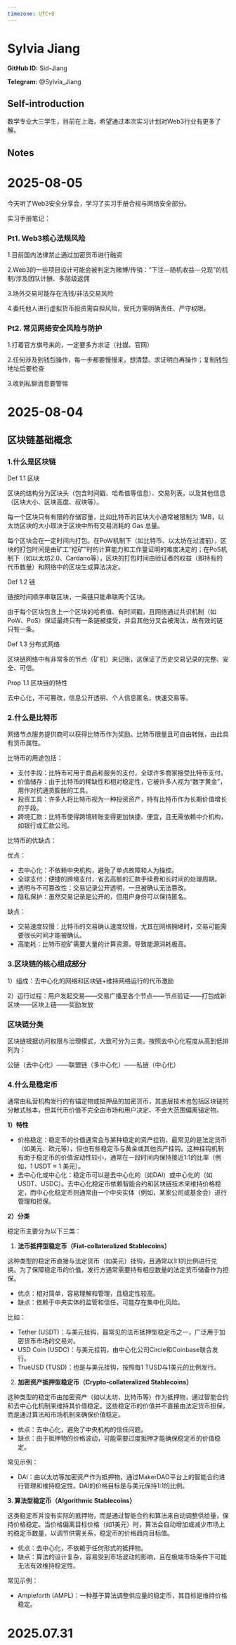 ```yaml
---
timezone: UTC+8
---
```


# Sylvia Jiang

**GitHub ID:** Sid-Jiang

**Telegram:** @Sylvia_Jiang

## Self-introduction

数学专业大三学生，目前在上海，希望通过本次实习计划对Web3行业有更多了解。

## Notes

<!-- Content_START -->
# 2025-08-05

今天听了Web3安全分享会，学习了实习手册合规与网络安全部分。

实习手册笔记：

### Pt1. Web3核心法规风险

1.目前国内法律禁止通过加密货币进行融资

2.Web3的一些项目设计可能会被判定为赌博/传销：“下注—随机收益—兑现”的机制/涉及团队计酬、多层级返佣

3.场外交易可能存在洗钱/非法交易风险

4.委托他人进行虚拟货币投资需自担风险，受托方需明确责任、严守权限。

### Pt2. 常见网络安全风险与防护

1.打着官方旗号来的，一定要多方求证（社媒、官网）

2.任何涉及到钱包操作，每一步都要慢慢来，想清楚、求证明白再操作；复制钱包地址后要检查

3.收到私聊消息要警惕

# 2025-08-04

## 区块链基础概念

### 1.什么是区块链

Def 1.1 区块

区块的结构分为区块头（包含时间戳、哈希值等信息）、交易列表，以及其他信息（区块大小、区块高度、叔块等）。

每一个区块只有有限的存储容量，比如比特币的区块大小通常被限制为 1MB，以太坊区块的大小取决于区块中所有交易消耗的 Gas 总量。

每个区块会在一定时间内打包。在PoW机制下（如比特币、以太坊在过渡前），区块的打包时间是由矿工“挖矿”时的计算能力和工作量证明的难度决定的；在PoS机制下（如以太坊2.0、Cardano等），区块的打包时间由验证者的权益（即持有的代币数量）和网络中的区块生成算法决定。

Def 1.2 链

链按时间顺序串联区块，一条链只能串联两个区块。

由于每个区块包含上一个区块的哈希值、有时间戳，且网络通过共识机制（如PoW、PoS）保证最终只有一条链被接受，并且其他分叉会被淘汰，故有效的链只有一条。

Def 1.3 分布式网络

区块链网络中有非常多的节点（矿机）来记账，这保证了历史交易记录的完整、安全、可信。

Prop 1.1 区块链的特性

去中心化，不可篡改，信息公开透明、个人信息匿名，快速交易等。

### 2.什么是比特币

网络节点服务提供商可以获得比特币作为奖励。比特币限量且可自由转账，由此具有货币属性。

比特币的用途包括：

- 支付手段：比特币可用于商品和服务的支付，全球许多商家接受比特币支付。
- 价值储存：由于比特币的稀缺性和相对稳定性，它被许多人视为“数字黄金”，用作对抗通货膨胀的工具。
- 投资工具：许多人将比特币视为一种投资资产，持有比特币作为长期价值增长的手段。
- 跨境汇款：比特币使得跨境转账变得更加快捷、便宜，且无需依赖中介机构，如银行或汇款公司。

比特币的优缺点：

优点：

- 去中心化：不依赖中央机构，避免了单点故障和人为操控。
- 全球支付：便捷的跨境支付，省去高额的汇款手续费和长时间的处理周期。
- 透明与不可篡改性：交易记录公开透明，一旦被确认无法篡改。
- 隐私保护：虽然交易记录是公开的，但用户身份可以保持匿名。

缺点：

- 交易速度较慢：比特币的交易确认速度较慢，尤其在网络拥堵时，交易可能需要很长时间才能被确认。
- 高能耗：比特币挖矿需要大量的计算资源，导致能源消耗极高。

### 3.区块链的核心组成部分

1）组成：去中心化的网络和区块链+维持网络运行的代币激励

2）运行过程：用户发起交易——交易广播至各个节点——节点验证——打包成新区块——区块上链——奖励发放

### **区块链分类**

区块链根据访问权限与治理模式，大致可分为三类。按照去中心化程度从高到低排列为：

公链（去中心化）——联盟链（多中心化）——私链（中心化）

### 4.什么是稳定币

通常由私营机构发行的有锚定物或抵押品的加密货币，其底层技术也包括区块链的分散式账本，但其代币价值不完全由市场和用户决定、不会大范围偏离锚定物。

**1）特性**

- 价格稳定：稳定币的价值通常会与某种稳定的资产挂钩，最常见的是法定货币（如美元、欧元等），但也有些稳定币与黄金或其他资产挂钩。这种挂钩机制有助于稳定币的价值波动性较小，通常在一段时间内保持接近1:1的比率（例如，1 USDT ≈ 1 美元）。
- 去中心化或中心化：稳定币可以是去中心化的（如DAI）或中心化的（如USDT、USDC）。去中心化稳定币依赖智能合约和区块链技术来维持价格稳定，而中心化稳定币则通常由一个中央实体（例如，某家公司或基金会）进行管理和担保。

**2）分类**

稳定币主要分为以下三类：

1. **法币抵押型稳定币（Fiat-collateralized Stablecoins）**

这种类型的稳定币直接与法定货币（如美元）挂钩，且通常以1:1的比例进行兑换。为了保障稳定币的价值，发行方通常需要持有相应数量的法定货币储备作为担保。

- 优点：相对简单，容易理解和管理，且稳定性较高。
- 缺点：依赖于中央实体的监管和信任，可能存在集中化风险。

比如：

- Tether (USDT)：与美元挂钩，最常见的法币抵押型稳定币之一，广泛用于加密货币市场的交易对。
- USD Coin (USDC)：与美元挂钩，由中心化公司Circle和Coinbase联合发行。
- TrueUSD (TUSD)：也是与美元挂钩，按照每1 TUSD与1美元的比例发行。

2. **加密资产抵押型稳定币（Crypto-collateralized Stablecoins）**

这种类型的稳定币由加密资产（如以太坊、比特币等）作为抵押物，通过智能合约和去中心化机制来维持其价值稳定。这些稳定币的价值并不直接由法定货币担保，而是通过算法和市场机制来确保价值稳定。

- 优点：去中心化，避免了中央机构的信任问题。
- 缺点：由于抵押物的价格波动，可能需要过度抵押才能确保稳定币的价值稳定。

常见示例：

- DAI：由以太坊等加密资产作为抵押物，通过MakerDAO平台上的智能合约进行管理和维持稳定性。DAI的价格目标是与美元保持1:1的比例。

**3. 算法型稳定币（Algorithmic Stablecoins）**

这类稳定币并没有实际的抵押物，而是通过智能合约和算法来自动调整供给量，保持价格稳定。当价格偏离目标价格（如1美元）时，算法会自动增加或减少市场上的稳定币数量，以调节供需关系，稳定币的价格趋向目标值。

- 优点：去中心化，不依赖于任何形式的抵押物。
- 缺点：算法的设计复杂，容易受到市场波动的影响，且在极端市场条件下可能无法有效维持稳定性。

常见示例：

- Ampleforth (AMPL)：一种基于算法调整供应量的稳定币，其目标是维持价格稳定。


# 2025.07.31


<!-- Content_END -->
